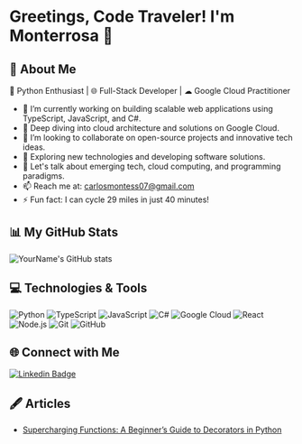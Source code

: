 # Greetings, Code Traveler! I'm Monterrosa 🚀

## 🌠 About Me
🐍 Python Enthusiast | 🌐 Full-Stack Developer | ☁ Google Cloud Practitioner

- 🔭 I’m currently working on building scalable web applications using TypeScript, JavaScript, and C#.
- 🌱 Deep diving into cloud architecture and solutions on Google Cloud.
- 👯 I’m looking to collaborate on open-source projects and innovative tech ideas.
- 🤔 Exploring new technologies and developing software solutions.
- 💬 Let's talk about emerging tech, cloud computing, and programming paradigms.
- 📫 Reach me at: [carlosmontess07@gmail.com](mailto:carlosmontess07@gmail.com)
- ⚡ Fun fact: I can cycle 29 miles in just 40 minutes!

## 📊 My GitHub Stats

![YourName's GitHub stats](https://github-readme-stats.vercel.app/api?username=oxbyte-monterrosa&show_icons=true&theme=merko&count_private=true)

## 💻 Technologies & Tools

![Python](https://img.shields.io/badge/-Python-3776AB?style=flat-square&logo=python&logoColor=white)
![TypeScript](https://img.shields.io/badge/-TypeScript-3178C6?style=flat-square&logo=typescript&logoColor=white)
![JavaScript](https://img.shields.io/badge/-JavaScript-F7DF1E?style=flat-square&logo=javascript&logoColor=black)
![C#](https://img.shields.io/badge/-C%23-239120?style=flat-square&logo=csharp&logoColor=white)
![Google Cloud](https://img.shields.io/badge/-Google%20Cloud-4285F4?style=flat-square&logo=google-cloud&logoColor=white)
![React](https://img.shields.io/badge/-React-61DAFB?style=flat-square&logo=react&logoColor=black)
![Node.js](https://img.shields.io/badge/-Node.js-339933?style=flat-square&logo=nodedotjs&logoColor=white)
![Git](https://img.shields.io/badge/-Git-F05032?style=flat-square&logo=git&logoColor=white)
![GitHub](https://img.shields.io/badge/-GitHub-181717?style=flat-square&logo=github)


## 🌐 Connect with Me

[![Linkedin Badge](https://img.shields.io/badge/-YourLinkedIn-blue?style=flat-square&logo=Linkedin&logoColor=white&link=your-linkedin-url)](https://www.linkedin.com/in/carlos-monterrosa-98a85022a/)

## 🖋️ Articles

- [Supercharging Functions: A Beginner’s Guide to Decorators in Python](https://medium.com/@carlosmontess07/supercharging-functions-a-beginners-guide-to-decorators-in-python-617149151681)
